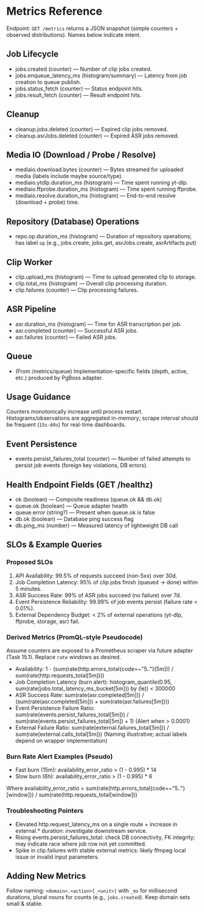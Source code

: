 # Metrics Reference

Endpoint: `GET /metrics` returns a JSON snapshot (simple counters + observed distributions). Names below indicate intent.

## Job Lifecycle

-   jobs.created (counter) — Number of clip jobs created.
-   jobs.enqueue_latency_ms (histogram/summary) — Latency from job creation to queue publish.
-   jobs.status_fetch (counter) — Status endpoint hits.
-   jobs.result_fetch (counter) — Result endpoint hits.

## Cleanup

-   cleanup.jobs.deleted (counter) — Expired clip jobs removed.
-   cleanup.asrJobs.deleted (counter) — Expired ASR jobs removed.

## Media IO (Download / Probe / Resolve)

-   mediaio.download.bytes (counter) — Bytes streamed for uploaded media (labels include maybe source/type).
-   mediaio.ytdlp.duration_ms (histogram) — Time spent running yt-dlp.
-   mediaio.ffprobe.duration_ms (histogram) — Time spent running ffprobe.
-   mediaio.resolve.duration_ms (histogram) — End-to-end resolve (download + probe) time.

## Repository (Database) Operations

-   repo.op.duration_ms (histogram) — Duration of repository operations; has label `op` (e.g., jobs.create, jobs.get, asrJobs.create, asrArtifacts.put)

## Clip Worker

-   clip.upload_ms (histogram) — Time to upload generated clip to storage.
-   clip.total_ms (histogram) — Overall clip processing duration.
-   clip.failures (counter) — Clip processing failures.

## ASR Pipeline

-   asr.duration_ms (histogram) — Time for ASR transcription per job.
-   asr.completed (counter) — Successful ASR jobs.
-   asr.failures (counter) — Failed ASR jobs.

## Queue

-   (From /metrics/queue) Implementation-specific fields (depth, active, etc.) produced by PgBoss adapter.

## Usage Guidance

Counters monotonically increase until process restart. Histograms/observations are aggregated in-memory; scrape interval should be frequent (`15s-60s`) for real-time dashboards.

## Event Persistence

-   events.persist_failures_total (counter) — Number of failed attempts to persist job events (foreign key violations, DB errors).

## Health Endpoint Fields (GET /healthz)

-   ok (boolean) — Composite readiness (queue.ok && db.ok)
-   queue.ok (boolean) — Queue adapter health
-   queue.error (string?) — Present when queue.ok is false
-   db.ok (boolean) — Database ping success flag
-   db.ping_ms (number) — Measured latency of lightweight DB call

## SLOs & Example Queries

### Proposed SLOs

1. API Availability: 99.5% of requests succeed (non-5xx) over 30d.
2. Job Completion Latency: 95% of clip jobs finish (queued -> done) within 5 minutes.
3. ASR Success Rate: 99% of ASR jobs succeed (no failure) over 7d.
4. Event Persistence Reliability: 99.99% of job events persist (failure rate < 0.01%).
5. External Dependency Budget: < 2% of external operations (yt-dlp, ffprobe, storage, asr) fail.

### Derived Metrics (PromQL-style Pseudocode)

Assume counters are exposed to a Prometheus scraper via future adapter (Task 15.1). Replace `rate` windows as desired.

-   Availability: 1 - (sum(rate(http.errors_total{code=~"5.."}[5m])) / sum(rate(http.requests_total[5m])))
-   Job Completion Latency (burn alert): histogram_quantile(0.95, sum(rate(jobs.total_latency_ms_bucket[5m])) by (le)) < 300000
-   ASR Success Rate: sum(rate(asr.completed[5m])) / (sum(rate(asr.completed[5m])) + sum(rate(asr.failures[5m])))
-   Event Persistence Failure Ratio: sum(rate(events.persist_failures_total[5m])) / sum(rate(events.persist_failures_total[5m]) + 1) (Alert when > 0.0001)
-   External Failure Ratio: sum(rate(external.failures_total[5m])) / sum(rate(external.calls_total[5m])) (Naming illustrative; actual labels depend on wrapper implementation)

### Burn Rate Alert Examples (Pseudo)

-   Fast burn (15m): availability_error_ratio > (1 - 0.995) \* 14
-   Slow burn (6h): availability_error_ratio > (1 - 0.995) \* 6

Where availability_error_ratio = sum(rate(http.errors_total{code=~"5.."}[window])) / sum(rate(http.requests_total[window]))

### Troubleshooting Pointers

-   Elevated http.request_latency_ms on a single route + increase in external.\* duration: investigate downstream service.
-   Rising events.persist_failures_total: check DB connectivity, FK integrity; may indicate race where job row not yet committed.
-   Spike in clip.failures with stable external metrics: likely ffmpeg local issue or invalid input parameters.

## Adding New Metrics

Follow naming: `<domain>.<action>[_<unit>]` with `_ms` for millisecond durations, plural nouns for counts (e.g., `jobs.created`). Keep domain sets small & stable.
